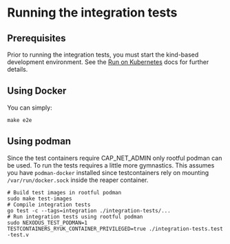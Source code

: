 # Running the integration tests

## Prerequisites

Prior to running the integration tests, you must start the kind-based development environment. See the [Run on Kubernetes](../deployment/nexodus-service.md#run-on-kubernetes) docs for further details.

## Using Docker

You can simply:

```console
make e2e
```

## Using podman

Since the test containers require CAP_NET_ADMIN only rootful podman can be used.
To run the tests requires a little more gymnastics.
This assumes you have `podman-docker` installed since testcontainers rely on mounting `/var/run/docker.sock` inside the reaper container.

```console
# Build test images in rootful podman
sudo make test-images
# Compile integration tests
go test -c --tags=integration ./integration-tests/...
# Run integration tests using rootful podman
sudo NEXODUS_TEST_PODMAN=1 TESTCONTAINERS_RYUK_CONTAINER_PRIVILEGED=true ./integration-tests.test -test.v
```
